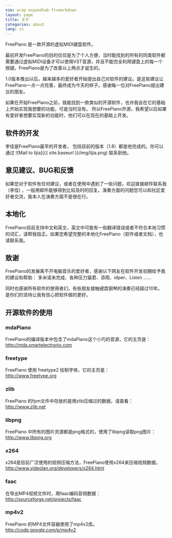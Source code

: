 ```yaml
---
vim: wrap expandtab ft=markdown
layout: page
title: 关于
categories: about
lang: cn
---
```


FreePiano 是一款开源的虚拟MIDI键盘软件。

最初开发FreePiano的目的仅仅是为了个人方便，当时能找到的所有的同类软件都需要通过虚拟MIDI设备才可以使用VST音源，并且不能完全利用键盘上的每一个按键。FreePiano是为了改善以上两点才诞生的。

1.0版本推出以后，越来越多的爱好者开始提出自己对软件的建议。是这些建议让FreePiano一点一点完善，最终成为今天的样子。感谢每一位对FreePiano提出建议的朋友。

如果在开始FreePiano之前，我能找到一款类似的开源软件，也许我会在它的基础上开始实现我想要的功能，可是当时没有。 所以FreePiano开源，我希望以后如果有爱好者想要实现新的功能时，他们可以在现在的基础上开发。


## 软件的开发

李佳是FreePiano最早的开发者， 包括目前的版本（1.8）都是他完成的。你可以通过
![Mail to lijia]({{ site.baseurl }}/img/lijia.png)
联系到他。


## 意见建议、BUG和反馈

如果您对于软件有任何建议，或者在使用中遇到了一些问题，欢迎直接邮件联系我（李佳)
，一般用邮件能够得到比较及时的回复。演奏方面的问题您可以和社区爱好者交流，我本人在演奏方面不是很在行。


## 本地化

FreePiano目前支持中文和英文，英文中可能有一些翻译错误或者不符合本地习惯的词汇，请帮我指正。如果您希望完整的本地化FreePiano（软件或者文档），也请联系我。


## 致谢

FreePiano的发展离不开电脑音乐的爱好者，感谢以下网友在软件开发初期给予我的建议和帮助：
多米诺未完成、各种压力猫君、添雨、idper、Listen ……

同时也感谢所有软件的使用者们，有些朋友接触键盘钢琴的演奏已经超过10年。是你们的坚持让我有信心把软件做的更好。


## 开源软件的使用

### mdaPiano
FreePiano的编译版本中包含了mdaPiano这个小巧的音源，它的主页是：<br>
<http://mda.smartelectronix.com>

### freetype
FreePiano 使用 freetype2 绘制字体，它的主页是：<br>
<http://www.freetype.org>

### zlib
FreePiano 的fpm文件中存放的是用zlib压缩过的数据，请查看：<br>
<http://www.zlib.net>

### libpng
FreePiano 中所有的图片资源都是png格式的，使用了libpng读取png图片：<br>
<http://www.libpng.org>

### x264
x264是目前广泛使用的视频压缩方法，FreePiano使用x264来压缩视频数据。<br>
<http://www.videolan.org/developers/x264.html>

### faac
在导出MP4视频文件时，用faac编码音频数据：<br>
<http://sourceforge.net/projects/faac>

### mp4v2
FreePiano 的MP4文件容器使用了mp4v2库。<br>
<http://code.google.com/p/mp4v2>
